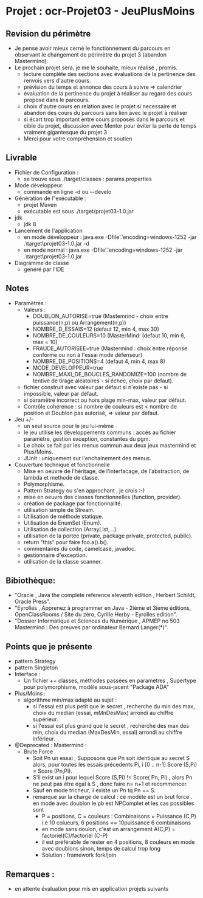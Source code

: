 # Projet : ocr-Projet03 - JeuPlusMoins
## Revision du périmètre
- Je pense avoir mieux cerné le fonctionnement du parcours en observant le changement de périmètre du projet 3 (abandon Mastermind).
- Le prochain projet sera, je me le souhaite,  mieux réalisé , promis. 
   - lecture complète des sections avec évaluations de la pertinence des renvois vers d'autre cours.
   - prévision du temps et annonce des cours à suivre => calendrier 
   - évaluation de la pertinence du projet à réaliser au regard des cours proposé dans le parcours.
   - choix d'autre cours en relation avec le projet si necessaire et abandon des cours du parcours sans lien avec le projet à réaliser
   - si écart trop important entre cours proposés dans le parcours et cible du projet, discussion avec Mentor pour éviter la perte de temps vraiment gigantesque du projet  3
   - Merci pour votre compréhension et soutien    
## Livrable
- Fichier de Configuration :
  - se trouve  sous ./target/classes : params.properties
- Mode développeur: 
  - commande en ligne -d  ou --develo
- Génération de l"exécutable :
  - projet Maven
  - exécutable est sous ./target/projet03-1.0.jar
- jdk
  - jdk 8
- Lancement de l'application 
  - en mode développeur : java.exe -Dfile'.'encoding=windows-1252 -jar .\target\projet03-1.0.jar -d
  - en mode normal :  java.exe -Dfile'.'encoding=windows-1252 -jar .\target\projet03-1.0.jar
- Diagramme de classe
  - genéré par l'IDE  
## Notes
- Paramètres :
  - Valeurs :
    - DOUBLON_AUTORISE=true  (Mastemrind - choix entre puissance(n,p) ou Arrangement(n,p))
    - NOMBRE_D_ESSAIS=12     (defaut 12, min 4, max 30)
    - NOMBRE_DE_COULEURS=10   (MasterMind:   (defaut 10, min 6, max = 10)
    - FRAUDE_AUTORISEE=true  (Mastermind : choix entre réponse conforme ou non à l'essai mode défenseur)
    - NOMBRE_DE_POSITIONS=4   (defaut 4, min 4, max 8)
    - MODE_DEVELOPPEUR=true
    - NOMBRE_MAXI_DE_BOUCLES_RANDOMIZE=100  (nombre de tentive de tirage aléatoires - si échec, choix par défaut).
  - fichier construit avec valeur par défaut si n'existe pas - si impossible, valeur par défaut.
  - si paramètre incorrect ou hors plage min-max, valeur par défaut.
  - Contrôle cohérence : si nombre de couleurs est < nombre de position et Doublon pas autorisé, => valeur par défaut.
- Jeu +/-
  - un seul source pour le jeu lui-même
  - le jeu utilise les développements communs : accès au fichier paramètre, gestion exception, constantes du pgm.
  - Le choix se fait par les menus commun aux deux jeux mastermind et Plus/Moins.
  - JUnit :   uniquement sur l'enchainement des menus.
- Couverture technique et fonctionnelle
  - Mise en oeuvre de l'héritage, de l'interfacage, de l'abstraction, de lambda  et methode de classe.
  - Polymorphisme. 
  - Pattern Strategy ou s'en approchant , je crois :-)
  - mise en oeuvre des classes fonctionnelles (function, provider).
  - création de package par fonctionnalité.
  - utilisation simple de Stream. 
  - Utilisation de méthode statique.
  - Utilisation de EnumSet (Enum).
  - Utilisation de collection (ArrayList,...).
  - utilisation de la portée (private, package private, protected, public).
  - return "this" pour faire foo.a().b().
  - commentaires du code, camelcase, javadoc.
  - gestionnaire d'exception.
  - utilisation de la classe scanner.
## Bibiothèque:
  - "Oracle , Java the complete reference eleventh edition , Herbert Schildt, Oracle Press".
  - "Eyrolles , Apprenez à programmer en Java - 2ième et 3ieme éditions, OpenClassRooms / Site du zéro, Cyrille Herby - Eyrolles edition".
  - "Dossier Informatique et Sciences du Numérique , APMEP no 503 Mastermind : Des preuves par ordinateur Bernard Langer(*)".
## Points que je présente
- pattern Strategy
- pattern Singleton
- Interface :
  - Un fichier ++ classes, méthodes passées en paramètres , Supertype pour polymorphisme, modèle sous-jacent "Package ADA"
 - Plus/Moins : 
   - algorithme  min/max adapté au sujet : 
      - si l'essai est plus petit que le secret , recherche du min des max, choix du median (essai, mMnDesMax) arrondi au chiffre supérieur.
      - si l'essai est plus grand que le secret , recherche des max des min, choix du median (MaxDesMin, essai) arrondi au chiffre inférieur.
- @Deprecated : Mastermind : 
  - Brute Force 
    - Soit Pn un essai , Supposons que Pn soit identique au secret S alors, pour toutes les essais précedents Pi, i [0 .. n-1] Score (S,Pi) = Score (Pn,Pi).
    - S'il exist un i pour lequel Score (S,Pi) != Score( Pn, Pi) , alors Pn ne peut pas être égal à S , donc faire n= n+1 et recommencer.
    - Sauf en mode tricheur, il existe un Pn tq Pn == S.
    - remarque sur la charge de calcul : ce modèle est un brut force . en mode avec doublon le pb est NPComplet et les cas possibles sont 
      - P = positions, C = couleurs  :  Combinaisons = Puissance (C,P) i.e 10 colueurs, 6 positions == 10puissance 6 combinaisons
      - en mode sans doulon, c'est un arrangement A(C,P)  = factoriel(C)/factoriel (C-P)
      - il est préférable de rester en 4 positions, 8 couleurs en mode avec doublons sinon, temps de calcul trop long
      - Solution : framework fork/join
## Remarques :
-  en attente évaluation pour mis en application projets suivants






      
 

 
